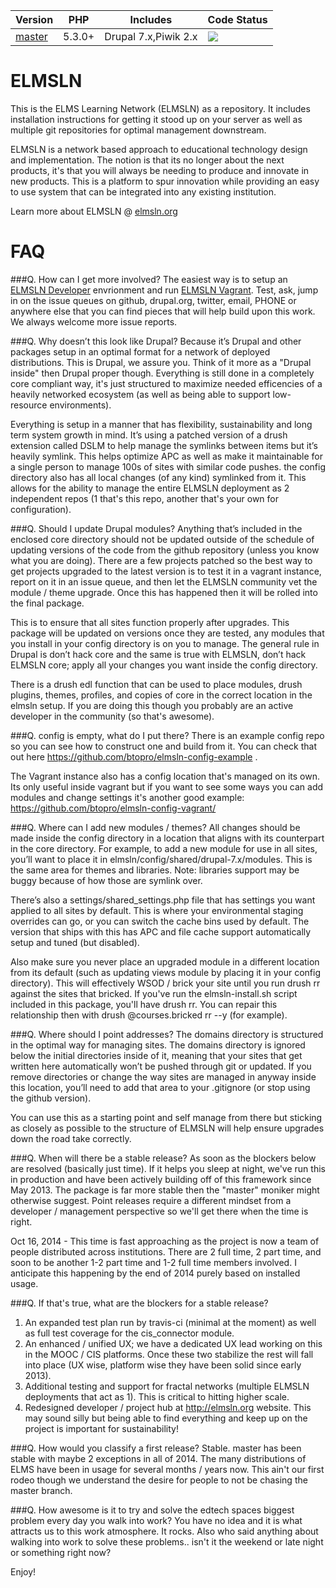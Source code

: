 Version | PHP | Includes | Code Status
------- | ---  | -------- | ----------
[master](https://travis-ci.org/btopro/elmsln)  | 5.3.0+ | Drupal 7.x,Piwik 2.x | <img src="https://travis-ci.org/btopro/elmsln.svg?branch=master">

ELMSLN
==============
This is the ELMS Learning Network (ELMSLN) as a repository.  It includes installation instructions for getting it stood up on your server as well as multiple git repositories for optimal management downstream.

ELMSLN is a network based approach to educational technology design and implementation. The notion is that its no longer about the next products, it's that you will always be needing to produce and innovate in new products. This is a platform to spur innovation while providing an easy to use system that can be integrated into any existing institution.

Learn more about ELMSLN @ [elmsln.org](http://elmsln.org/)

FAQ
==============
###Q. How can I get more involved?
The easiest way is to setup an [ELMSLN Developer](http://github.com/btopro/elmsln-developer) envrionment and run [ELMSLN Vagrant](http://github.com/btopro/elmsln-vagrant). Test, ask, jump in on the issue queues on github, drupal.org, twitter, email, PHONE or anywhere else that you can find pieces that will help build upon this work. We always welcome more issue reports.

###Q. Why doesn’t this look like Drupal?
Because it’s Drupal and other packages setup in an optimal format for a network of deployed distributions. This is Drupal, we assure you. Think of it more as a "Drupal inside" then Drupal proper though. Everything is still done in a completely core compliant way, it's just structured to maximize needed efficencies of a heavily networked ecosystem (as well as being able to support low-resource environments).

Everything is setup in a manner that has flexibility, sustainability and long term system growth in mind. It’s using a patched version of a drush extension called DSLM to help manage the symlinks between items but it’s heavily symlink. This helps optimize APC as well as make it maintainable for a single person to manage 100s of sites with similar code pushes. the config directory also has all local changes (of any kind) symlinked from it. This allows for the ability to manage the entire ELMSLN deployment as 2 independent repos (1 that's this repo, another that's your own for configuration).

###Q. Should I update Drupal modules?
Anything that’s included in the enclosed core directory should not be updated outside of the schedule of updating versions of the code from the github repository (unless you know what you are doing). There are a few projects patched so the best way to get projects upgraded to the latest version is to test it in a vagrant instance, report on it in an issue queue, and then let the ELMSLN community vet the module / theme upgrade.  Once this has happened then it will be rolled into the final package.

This is to ensure that all sites function properly after upgrades.  This package will be updated on versions once they are tested, any modules that you install in your config directory is on you to manage.  The general rule in Drupal is don’t hack core and the same is true with ELMSLN, don’t hack ELMSLN core; apply all your changes you want inside the config directory.

There is a drush edl function that can be used to place modules, drush plugins, themes, profiles, and copies of core in the correct location in the elmsln setup. If you are doing this though you probably are an active developer in the community (so that's awesome).

###Q. config is empty, what do I put there?
There is an example config repo so you can see how to construct one and build from it. You can check that out here https://github.com/btopro/elmsln-config-example .

The Vagrant instance also has a config location that's managed on its own. Its only useful inside vagrant but if you want to see some ways you can add modules and change settings it's another good example: https://github.com/btopro/elmsln-config-vagrant/

###Q. Where can I add new modules / themes?
All changes should be made inside the config directory in a location that aligns with its counterpart in the core directory.  For example, to add a new module for use in all sites, you’ll want to place it in elmsln/config/shared/drupal-7.x/modules.  This is the same area for themes and libraries.  Note: libraries support may be buggy because of how those are symlink over.

There’s also a settings/shared_settings.php file that has settings you want applied to all sites by default.  This is where your environmental staging overrides can go, or you can switch the cache bins used by default.  The version that ships with this has APC and file cache support automatically setup and tuned (but disabled).

Also make sure you never place an upgraded module in a different location from its default (such as updating views module by placing it in your config directory).  This will effectively WSOD / brick your site until you run drush rr against the sites that bricked. If you've run the elmsln-install.sh script included in this package, you'll have drush rr. You can repair this relationship then with drush @courses.bricked rr --y (for example).

###Q. Where should I point addresses?
The domains directory is structured in the optimal way for managing sites.  The domains directory is ignored below the initial directories inside of it, meaning that your sites that get written here automatically won’t be pushed through git or updated.  If you remove directories or change the way sites are managed in anyway inside this location, you’ll need to add that area to your .gitignore (or stop using the github version).

You can use this as a starting point and self manage from there but sticking as closely as possible to the structure of ELMSLN will help ensure upgrades down the road take correctly.

###Q. When will there be a stable release?
As soon as the blockers below are resolved (basically just time). If it helps you sleep at night, we've run this in production and have been actively building off of this framework since May 2013. The package is far more stable then the "master" moniker might otherwise suggest. Point releases require a different mindset from a developer / management perspective so we'll get there when the time is right.

Oct 16, 2014 - This time is fast approaching as the project is now a team of people distributed across institutions. There are 2 full time, 2 part time, and soon to be another 1-2 part time and 1-2 full time members involved. I anticipate this happening by the end of 2014 purely based on installed usage.

###Q. If that's true, what are the blockers for a stable release?
1. An expanded test plan run by travis-ci (minimal at the moment) as well as full test coverage for the cis_connector module.
2. An enhanced / unified UX; we have a dedicated UX lead working on this in the MOOC / CIS platforms. Once these two stabilize the rest will fall into place (UX wise, platform wise they have been solid since early 2013).
3. Additional testing and support for fractal networks (multiple ELMSLN deployments that act as 1). This is critical to hitting higher scale.
4. Redesigned developer / project hub at http://elmsln.org website. This may sound silly but being able to find everything and keep up on the project is important for sustainability!

###Q. How would you classify a first release?
Stable. master has been stable with maybe 2 exceptions in all of 2014. The many distributions of ELMS have been in usage for several months / years now. This ain't our first rodeo though we understand the desire for people to not be chasing the master branch.

###Q. How awesome is it to try and solve the edtech spaces biggest problem every day you walk into work?
You have no idea and it is what attracts us to this work atmosphere. It rocks. Also who said anything about walking into work to solve these problems.. isn't it the weekend or late night or something right now?

Enjoy!
